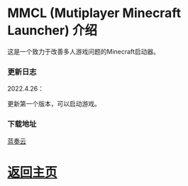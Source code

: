 # MMCL (Mutiplayer Minecraft Launcher) 介绍

这是一个致力于改善多人游戏问题的Minecraft启动器。

### 更新日志

2022.4.26：
<p>更新第一个版本，可以启动游戏。</p>

### 下载地址

<a href="https://wwi.lanzoup.com/iMHig03smjud">蓝奏云</a>

# <a href="/">返回主页</a>
